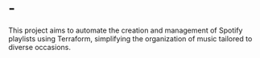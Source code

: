 # -
This project aims to automate the creation and management of Spotify playlists using Terraform, simplifying the organization of music tailored to diverse occasions.
